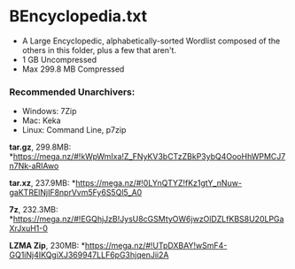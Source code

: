 # BEncyclopedia.txt

* A Large Encyclopedic, alphabetically-sorted Wordlist composed of the others in this folder, plus a few that aren't.
* 1 GB Uncompressed
* Max 299.8 MB Compressed
  
### Recommended Unarchivers:
* Windows: 7Zip
* Mac: Keka
* Linux: Command Line, p7zip
  
  
  
__tar.gz__, 299.8MB: *https://mega.nz/#!kWpWmIxa!Z_FNyKV3bCTzZBkP3ybQ4OooHhWPMCJ7n7Nk-aRIAwo

__tar.xz__, 237.9MB: *https://mega.nz/#!0LYnQTYZ!fKz1gtY_nNuw-gaKTRElNjIF8nprVvm5Fy6S5Ql5_A0

__7z__, 232.3MB: *https://mega.nz/#!EGQhjJzB!JysU8cGSMtyOW6jwzOlDZLfKBS8U20LPGaXrJxuH1-0

__LZMA Zip__, 230MB: *https://mega.nz/#!UTpDXBAY!wSmF4-GQ1iNj4IKQgiXJ369947LLF6pG3hjqenJii2A

